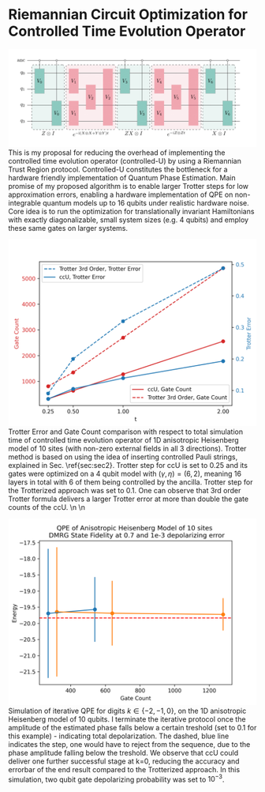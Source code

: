 # Riemannian Circuit Optimization for Controlled Time Evolution Operator

![](https://github.com/erenaykrcn/ccU/blob/main/examples/heisenberg1d/figs/ccU_tikz-1.png)
This is my proposal for reducing the overhead of implementing the controlled time evolution operator (controlled-U) by using a Riemannian Trust Region protocol. Controlled-U constitutes the bottleneck for a hardware friendly implementation of Quantum Phase Estimation. Main promise of my proposed algorithm is to enable larger Trotter steps for low approximation errors, enabling a hardware implementation of QPE on non-integrable quantum models up to 16 qubits under realistic hardware noise. Core idea is to run the optimization for translationally invariant Hamiltonians with exactly diagonalizable, small system sizes (e.g. 4 qubits) and employ these same gates on larger systems.

![](https://github.com/erenaykrcn/ccU/blob/main/examples/heisenberg1d/figs/heisenberg1d_111_trotter_and_cxs.png)
Trotter Error and Gate Count comparison with respect to total simulation time of controlled time evolution operator of 1D anisotropic Heisenberg model of 10 sites (with non-zero external fields in all 3 directions). Trotter method is based on using the idea of inserting controlled Pauli strings, explained in Sec. \ref{sec:sec2}. Trotter step for ccU is set to 0.25 and its gates were optimized on a 4 qubit model with $(\gamma, \eta) = (6, 2)$, meaning 16 layers in total with 6 of them being controlled by the ancilla. Trotter step for the Trotterized approach was set to 0.1. One can observe that 3rd order Trotter formula delivers a larger Trotter error at more than double the gate counts of the ccU. \n \n



![](https://github.com/erenaykrcn/ccU/blob/main/examples/heisenberg1d/figs/heisenberg1d_111_qpe.png)
Simulation of iterative QPE for digits $k \in \{-2, -1, 0\}$, on the 1D anisotropic Heisenberg model of 10 qubits. I terminate the iterative protocol once the amplitude of the estimated phase falls below a certain treshold (set to 0.1 for this example) - indicating total depolarization. The dashed, blue line indicates the step, one would have to reject from the sequence, due to the phase amplitude falling below the treshold. We observe that ccU could deliver one further successful stage at k=0, reducing the accuracy and errorbar of the end result compared to the Trotterized approach. In this simulation, two qubit gate depolarizing probability was set to $10^{-3}$.
